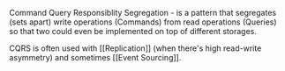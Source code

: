 Command Query Responsiblity Segregation - is a pattern that segregates (sets apart) write operations (Commands) from read operations (Queries) so that two could even be implemented on top of different storages.

CQRS is often used with [[Replication]] (when there's high read-write asymmetry) and sometimes [[Event Sourcing]].
